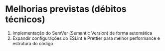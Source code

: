# Melhorias previstas (débitos técnicos)
1. Implementação do SemVer (Semantic Version) de forma automática
2. Expandir configurações do ESLint e Prettier para melhor performance e estrutura do código